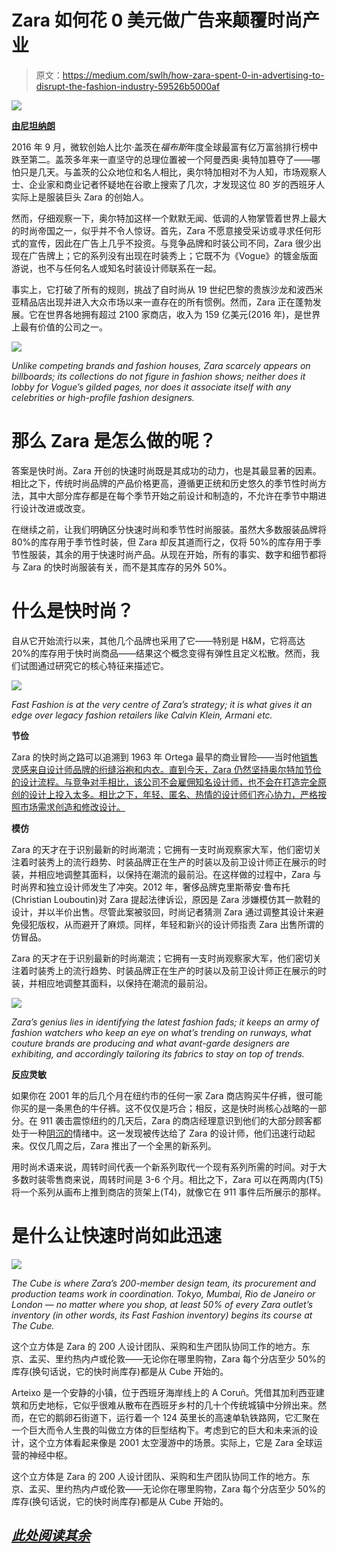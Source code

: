 # Zara 如何花 0 美元做广告来颠覆时尚产业

> 原文：<https://medium.com/swlh/how-zara-spent-0-in-advertising-to-disrupt-the-fashion-industry-59526b5000af>

![](img/8be74128d9033cdc08c1c3719fd5731a.png)

[**由尼坦纳朗**](https://www.linkedin.com/in/nitant-narang-49446014/)

2016 年 9 月，微软创始人比尔·盖茨在*福布斯*年度全球最富有亿万富翁排行榜中跌至第二。盖茨多年来一直坚守的总理位置被一个阿曼西奥·奥特加篡夺了——哪怕只是几天。与盖茨的公众地位和名人相比，奥尔特加相对不为人知，市场观察人士、企业家和商业记者怀疑地在谷歌上搜索了几次，才发现这位 80 岁的西班牙人实际上是服装巨头 Zara 的创始人。

然而，仔细观察一下，奥尔特加这样一个默默无闻、低调的人物掌管着世界上最大的时尚帝国之一，似乎并不令人惊讶。首先，Zara 不愿意接受采访或寻求任何形式的宣传，因此在广告上几乎不投资。与竞争品牌和时装公司不同，Zara 很少出现在广告牌上；它的系列没有出现在时装秀上；它既不为《Vogue》的镀金版面游说，也不与任何名人或知名时装设计师联系在一起。

事实上，它打破了所有的规则，挑战了自时尚从 19 世纪巴黎的贵族沙龙和波西米亚精品店出现并进入大众市场以来一直存在的所有惯例。然而，Zara 正在蓬勃发展。它在世界各地拥有超过 2100 家商店，收入为 159 亿美元(2016 年)，是世界上最有价值的公司之一。

![](img/75bfb45eb3621dcfdebd7b812f904707.png)

*Unlike competing brands and fashion houses, Zara scarcely appears on billboards; its collections do not figure in fashion shows; neither does it lobby for Vogue’s gilded pages, nor does it associate itself with any celebrities or high-profile fashion designers.*

# 那么 Zara 是怎么做的呢？

答案是快时尚。Zara 开创的快速时尚既是其成功的动力，也是其最显著的因素。相比之下，传统时尚品牌的产品价格更高，遵循更正统和历史悠久的季节性时尚方法，其中大部分库存都是在每个季节开始之前设计和制造的，不允许在季节中期进行设计改进或改变。

在继续之前，让我们明确区分快速时尚和季节性时尚服装。虽然大多数服装品牌将 80%的库存用于季节性时装，但 Zara 却反其道而行之，仅将 50%的库存用于季节性服装，其余的用于快速时尚产品。从现在开始，所有的事实、数字和细节都将与 Zara 的快时尚服装有关，而不是其库存的另外 50%。

# 什么是快时尚？

自从它开始流行以来，其他几个品牌也采用了它——特别是 H&M，它将高达 20%的库存用于快时尚商品——结果这个概念变得有弹性且定义松散。然而，我们试图通过研究它的核心特征来描述它。

![](img/f255b38f69aaae8562b1f7bfae610470.png)

*Fast Fashion is at the very centre of Zara’s strategy; it is what gives it an edge over legacy fashion retailers like Calvin Klein, Armani etc.*

**节俭**

Zara 的快时尚之路可以追溯到 1963 年 Ortega 最早的商业冒险——当时他[销售灵感来自设计师品牌的绗缝浴袍和内衣。直到今天，Zara 仍然坚持奥尔特加节俭的设计流程。与竞争对手相比，该公司不会雇佣知名设计师，也不会在打造完全原创的设计上投入太多。相比之下，年轻、匿名、热情的设计师们齐心协力，严格按照市场需求创造和修改设计。](http://www.telegraph.co.uk/finance/newsbysector/retailandconsumer/10247484/Zara-founder-Rosalia-Meras-fast-fashion-legacy-to-the-British-high-street.html)

**模仿**

Zara 的天才在于识别最新的时尚潮流；它拥有一支时尚观察家大军，他们密切关注着时装秀上的流行趋势、时装品牌正在生产的时装以及前卫设计师正在展示的时装，并相应地调整其面料，以保持在潮流的最前沿。在这样做的过程中，Zara 与时尚界和独立设计师发生了冲突。2012 年，奢侈品牌克里斯蒂安·鲁布托(Christian Louboutin)对 Zara 提起法律诉讼，原因是 Zara 涉嫌模仿其一款鞋的设计，并以半价出售。尽管此案被驳回，时尚记者猜测 Zara 通过调整其设计来避免侵犯版权，从而避开了麻烦。同样，年轻和新兴的设计师指责 Zara 出售所谓的仿冒品。

Zara 的天才在于识别最新的时尚潮流；它拥有一支时尚观察家大军，他们密切关注着时装秀上的流行趋势、时装品牌正在生产的时装以及前卫设计师正在展示的时装，并相应地调整其面料，以保持在潮流的最前沿。

![](img/05f1483c332694d56807462c793efec8.png)

*Zara’s genius lies in identifying the latest fashion fads; it keeps an army of fashion watchers who keep an eye on what’s trending on runways, what couture brands are producing and what avant-garde designers are exhibiting, and accordingly tailoring its fabrics to stay on top of trends.*

**反应灵敏**

如果你在 2001 年的后几个月在纽约市的任何一家 Zara 商店购买牛仔裤，很可能你买的是一条黑色的牛仔裤。这不仅仅是巧合；相反，这是快时尚核心战略的一部分。在 911 袭击震惊纽约的几天后，Zara 的商店经理意识到他们的大部分顾客都处于一种[阴沉的](https://books.google.ca/books?id=oSsIfoDQHhgC&pg=PA154&lpg=PA154&dq=September+11+Zara&source=bl&ots=Ba41Rifl-u&sig=jixWyAY4YQ4Up6_-LVRFGaGfS7g&hl=en&sa=X&ved=0ahUKEwimhISB3eDPAhUCLmMKHbqoBUoQ6AEIQTAH#v=onepage&q=September%2011%20Zara&f=false)情绪中。这一发现被传达给了 Zara 的设计师，他们迅速行动起来。仅仅几周之后，Zara 推出了一个全黑的新系列。

用时尚术语来说，周转时间代表一个新系列取代一个现有系列所需的时间。对于大多数时装零售商来说，周转时间是 3-6 个月。相比之下，Zara 可以在两周内(T5)将一个系列从画布上推到商店的货架上(T4)，就像它在 911 事件后所展示的那样。

# 是什么让快速时尚如此迅速

![](img/4603ce32d86da9d50ceb915f3a40e836.png)

*The Cube is where Zara’s 200-member design team, its procurement and production teams work in coordination. Tokyo, Mumbai, Rio de Janeiro or London — no matter where you shop, at least 50% of every Zara outlet’s inventory (in other words, its Fast Fashion inventory) begins its course at The Cube.*

这个立方体是 Zara 的 200 人设计团队、采购和生产团队协同工作的地方。东京、孟买、里约热内卢或伦敦——无论你在哪里购物，Zara 每个分店至少 50%的库存(换句话说，它的快时尚库存)都是从 Cube 开始的。

Arteixo 是一个安静的小镇，位于西班牙海岸线上的 A Coruñ。凭借其加利西亚建筑和历史地标，它似乎很难从散布在西班牙乡村的几十个传统城镇中分辨出来。然而，在它的鹅卵石街道下，运行着一个 124 英里长的高速单轨铁路网，它汇聚在一个巨大而令人生畏的叫做立方体的巨型结构下。考虑到它的巨大和未来派的设计，这个立方体看起来像是 2001 太空漫游中的场景。实际上，它是 Zara 全球运营的神经中枢。

这个立方体是 Zara 的 200 人设计团队、采购和生产团队协同工作的地方。东京、孟买、里约热内卢或伦敦——无论你在哪里购物，Zara 每个分店至少 50%的库存(换句话说，它的快时尚库存)都是从 Cube 开始的。

## [***此处阅读其余***](http://blog.procurify.com/2016/10/24/supply-chain-beats-zara-spend-culture/)